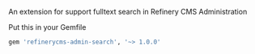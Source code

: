 An extension for support fulltext search in Refinery CMS Administration

Put this in your Gemfile

```ruby
gem 'refinerycms-admin-search', '~> 1.0.0'
```
